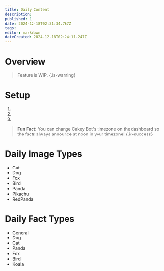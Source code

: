 ```yaml
---
title: Daily Content
description: 
published: 1
date: 2024-12-18T02:31:34.767Z
tags: 
editor: markdown
dateCreated: 2024-12-18T02:24:11.247Z
---
```


# Overview
> Feature is WIP.
{.is-warning}

# Setup
1) 
2) 
3) 

> **Fun Fact:** You can change Cakey Bot's timezone on the dashboard so the facts always announce at noon in your timezone!
{.is-success}

# Daily Image Types
* Cat
* Dog
* Fox
* Bird
* Panda
* Pikachu
* RedPanda

# Daily Fact Types
* General
* Dog
* Cat
* Panda
* Fox
* Bird
* Koala